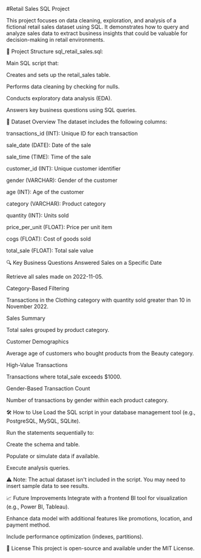 #Retail Sales SQL Project

This project focuses on data cleaning, exploration, and analysis of a fictional retail sales dataset using SQL. It demonstrates how to query and analyze sales data to extract business insights that could be valuable for decision-making in retail environments.

📂 Project Structure
sql_retail_sales.sql: 

Main SQL script that:

Creates and sets up the retail_sales table.

Performs data cleaning by checking for nulls.

Conducts exploratory data analysis (EDA).

Answers key business questions using SQL queries.

🧮 Dataset Overview
The dataset includes the following columns:

transactions_id (INT): Unique ID for each transaction

sale_date (DATE): Date of the sale

sale_time (TIME): Time of the sale

customer_id (INT): Unique customer identifier

gender (VARCHAR): Gender of the customer

age (INT): Age of the customer

category (VARCHAR): Product category

quantity (INT): Units sold

price_per_unit (FLOAT): Price per unit item

cogs (FLOAT): Cost of goods sold

total_sale (FLOAT): Total sale value

🔍 Key Business Questions Answered
Sales on a Specific Date

Retrieve all sales made on 2022-11-05.

Category-Based Filtering

Transactions in the Clothing category with quantity sold greater than 10 in November 2022.

Sales Summary

Total sales grouped by product category.

Customer Demographics

Average age of customers who bought products from the Beauty category.

High-Value Transactions

Transactions where total_sale exceeds $1000.

Gender-Based Transaction Count

Number of transactions by gender within each product category.

🛠 How to Use
Load the SQL script in your database management tool (e.g., PostgreSQL, MySQL, SQLite).

Run the statements sequentially to:

Create the schema and table.

Populate or simulate data if available.

Execute analysis queries.

⚠️ Note: The actual dataset isn't included in the script. You may need to insert sample data to see results.

📈 Future Improvements
Integrate with a frontend BI tool for visualization (e.g., Power BI, Tableau).

Enhance data model with additional features like promotions, location, and payment method.

Include performance optimization (indexes, partitions).

📃 License
This project is open-source and available under the MIT License.

